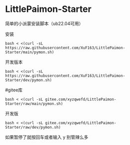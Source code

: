 # LittlePaimon-Starter
简单的小派蒙安装脚本（ub22.04可用）


安装
```
bash < <(curl -sL https://raw.githubusercontent.com/XuF163/LittlePaimon-Starter/main/pymon.sh)
```
开发版本
```
bash < <(curl -sL https://raw.githubusercontent.com/XuF163/LittlePaimon-Starter/dev/pymon.sh)
```
#gitee库    
```
bash < <(curl -sL gitee.com/xyzqwefd/LittlePaimon-Starter/raw/main/pymon.sh)
```
开发版
```
bash < <(curl -sL gitee.com/xyzqwefd/LittlePaimon-Starter/raw/dev/pymon.sh)
```
如果暂停了就按回车或者输入 y
别管辣么多
